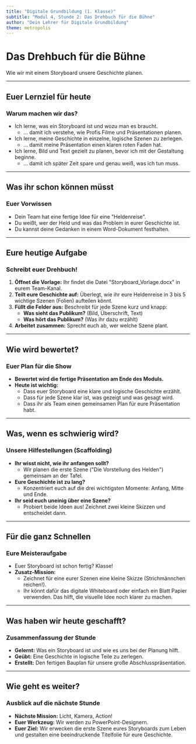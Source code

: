 ```yaml
---
title: "Digitale Grundbildung (1. Klasse)"
subtitle: "Modul 4, Stunde 2: Das Drehbuch für die Bühne"
author: "Dein Lehrer für Digitale Grundbildung"
theme: metropolis
---
```


# Das Drehbuch für die Bühne

Wie wir mit einem Storyboard unsere Geschichte planen.

---

## Euer Lernziel für heute

### Warum machen wir das?

*   Ich lerne, was ein Storyboard ist und wozu man es braucht.
    *   ... damit ich verstehe, wie Profis Filme und Präsentationen planen.
*   Ich lerne, meine Geschichte in einzelne, logische Szenen zu zerlegen.
    *   ... damit meine Präsentation einen klaren roten Faden hat.
*   Ich lerne, Bild und Text gezielt zu planen, bevor ich mit der Gestaltung beginne.
    *   ... damit ich später Zeit spare und genau weiß, was ich tun muss.

---

## Was ihr schon können müsst

### Euer Vorwissen

*   Dein Team hat eine fertige Idee für eine "Heldenreise".
*   Du weißt, wer der Held und was das Problem in eurer Geschichte ist.
*   Du kannst deine Gedanken in einem Word-Dokument festhalten.

---

## Eure heutige Aufgabe

### Schreibt euer Drehbuch!

1.  **Öffnet die Vorlage:** Ihr findet die Datei "Storyboard_Vorlage.docx" in eurem Team-Kanal.
2.  **Teilt eure Geschichte auf:** Überlegt, wie ihr eure Heldenreise in 3 bis 5 wichtige Szenen (Folien) aufteilen könnt.
3.  **Füllt die Felder aus:** Beschreibt für jede Szene kurz und knapp:
    *   **Was sieht das Publikum?** (Bild, Überschrift, Text)
    *   **Was hört das Publikum?** (Was ihr dazu erzählt)
4.  **Arbeitet zusammen:** Sprecht euch ab, wer welche Szene plant.

---

## Wie wird bewertet?

### Euer Plan für die Show

*   **Bewertet wird die fertige Präsentation am Ende des Moduls.**
*   **Heute ist wichtig:**
    *   Dass euer Storyboard eine klare und logische Geschichte erzählt.
    *   Dass für jede Szene klar ist, was gezeigt und was gesagt wird.
    *   Dass ihr als Team einen gemeinsamen Plan für eure Präsentation habt.

---

## Was, wenn es schwierig wird?

### Unsere Hilfestellungen (Scaffolding)

*   **Ihr wisst nicht, wie ihr anfangen sollt?**
    *   Wir planen die erste Szene ("Die Vorstellung des Helden") gemeinsam an der Tafel.
*   **Eure Geschichte ist zu lang?**
    *   Konzentriert euch auf die drei wichtigsten Momente: Anfang, Mitte und Ende.
*   **Ihr seid euch uneinig über eine Szene?**
    *   Probiert beide Ideen aus! Zeichnet zwei kleine Skizzen und entscheidet dann.

---

## Für die ganz Schnellen

### Eure Meisteraufgabe

*   Euer Storyboard ist schon fertig? Klasse!
*   **Zusatz-Mission:**
    *   Zeichnet für eine eurer Szenen eine kleine Skizze (Strichmännchen reichen!).
    *   Ihr könnt dafür das digitale Whiteboard oder einfach ein Blatt Papier verwenden. Das hilft, die visuelle Idee noch klarer zu machen.

---

## Was haben wir heute geschafft?

### Zusammenfassung der Stunde

*   **Gelernt:** Was ein Storyboard ist und wie es uns bei der Planung hilft.
*   **Geübt:** Eine Geschichte in logische Teile zu zerlegen.
*   **Erstellt:** Den fertigen Bauplan für unsere große Abschlusspräsentation.

---

## Wie geht es weiter?

### Ausblick auf die nächste Stunde

*   **Nächste Mission:** Licht, Kamera, Action!
*   **Euer Werkzeug:** Wir werden zu PowerPoint-Designern.
*   **Euer Ziel:** Wir erwecken die erste Szene eures Storyboards zum Leben und gestalten eine beeindruckende Titelfolie für eure Geschichte.


